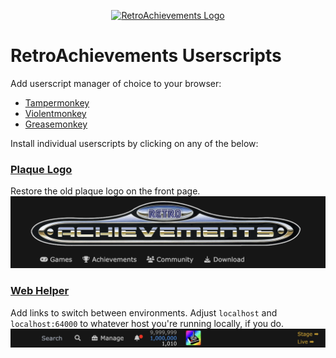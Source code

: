 <p align="center" dir="auto"><a href="https://retroachievements.org" rel="nofollow"><img src="https://raw.githubusercontent.com/RetroAchievements/RAWeb/master/public/assets/images/ra-icon.webp" width="200" alt="RetroAchievements Logo" style="max-width: 100%;"></a></p>

# RetroAchievements Userscripts

Add userscript manager of choice to your browser:
- [Tampermonkey](https://tampermonkey.net/)
- [Violentmonkey](https://violentmonkey.github.io/)
- [Greasemonkey](https://www.greasespot.net/)

Install individual userscripts by clicking on any of the below:

### [Plaque Logo](https://raw.githubusercontent.com/RetroAchievements/userscripts/master/dist/plaque-logo.user.js)
Restore the old plaque logo on the front page.
![Plaque logo screenshot](docs/plaque-logo.png)

### [Web Helper](https://raw.githubusercontent.com/RetroAchievements/userscripts/master/dist/web-helper.user.js)
Add links to switch between environments.
Adjust `localhost` and `localhost:64000` to whatever host you're running locally, if you do.
![Web helper screenshot](docs/web-helper.png)
